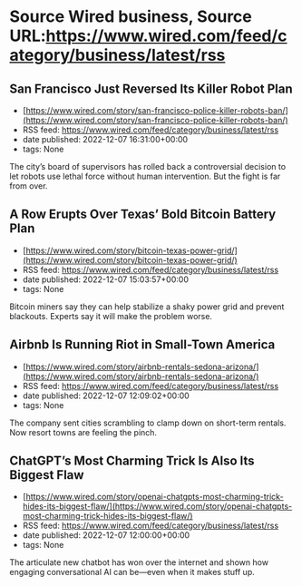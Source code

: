 # Source Wired business, Source URL:https://www.wired.com/feed/category/business/latest/rss

## San Francisco Just Reversed Its Killer Robot Plan
 - [https://www.wired.com/story/san-francisco-police-killer-robots-ban/](https://www.wired.com/story/san-francisco-police-killer-robots-ban/)
 - RSS feed: https://www.wired.com/feed/category/business/latest/rss
 - date published: 2022-12-07 16:31:00+00:00
 - tags: None

The city’s board of supervisors has rolled back a controversial decision to let robots use lethal force without human intervention. But the fight is far from over.

## A Row Erupts Over Texas’ Bold Bitcoin Battery Plan
 - [https://www.wired.com/story/bitcoin-texas-power-grid/](https://www.wired.com/story/bitcoin-texas-power-grid/)
 - RSS feed: https://www.wired.com/feed/category/business/latest/rss
 - date published: 2022-12-07 15:03:57+00:00
 - tags: None

Bitcoin miners say they can help stabilize a shaky power grid and prevent blackouts. Experts say it will make the problem worse.

## Airbnb Is Running Riot in Small-Town America
 - [https://www.wired.com/story/airbnb-rentals-sedona-arizona/](https://www.wired.com/story/airbnb-rentals-sedona-arizona/)
 - RSS feed: https://www.wired.com/feed/category/business/latest/rss
 - date published: 2022-12-07 12:09:02+00:00
 - tags: None

The company sent cities scrambling to clamp down on short-term rentals. Now resort towns are feeling the pinch.

## ChatGPT’s Most Charming Trick Is Also Its Biggest Flaw
 - [https://www.wired.com/story/openai-chatgpts-most-charming-trick-hides-its-biggest-flaw/](https://www.wired.com/story/openai-chatgpts-most-charming-trick-hides-its-biggest-flaw/)
 - RSS feed: https://www.wired.com/feed/category/business/latest/rss
 - date published: 2022-12-07 12:00:00+00:00
 - tags: None

The articulate new chatbot has won over the internet and shown how engaging conversational AI can be—even when it makes stuff up.
